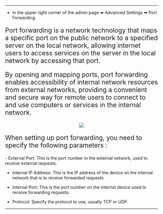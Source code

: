 <style>
    .text {
        font-size: 21px; 
    }
</style>
---
- In the upper right corner of the admin page ➡ Advanced Settings  ➡ Port Forwarding
<p class="text">
Port forwarding is a network technology that maps a specific port on the public network to a specified server on the local network, allowing internet users to access services on the server in the local network by accessing that port. 
</p>
<p class="text">
By opening and mapping ports, port forwarding enables accessibility of internal network resources from external networks, providing a convenient and secure way for remote users to connect to and use computers or services in the internal network.
</p>
<div style="text-align: center;">
    <img class="boxshadow" src="/images/port.png">
</div>
<p class="text">
When setting up port forwarding, you need to specify the following parameters :
</p>
- External Port: This is the port number in the external network, used to receive external requests.

- Internal IP Address: This is the IP address of the device on the internal network that is to receive forwarded requests.

- Internal Port: This is the port number on the internal device used to receive forwarding requests.

- Protocol: Specify the protocol to use, usually TCP or UDP.

---